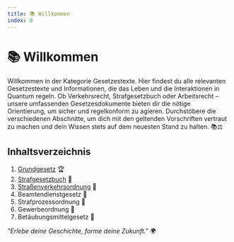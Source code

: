 ```yaml
---
title: 📚 Willkommen
index: 0
---
```


# 📚 Willkommen
Willkommen in der Kategorie Gesetzestexte. Hier findest du alle relevanten Gesetzestexte und Informationen, die das Leben und die Interaktionen in Quantum regeln. Ob Verkehrsrecht, Strafgesetzbuch oder Arbeitsrecht – unsere umfassenden Gesetzesdokumente bieten dir die nötige Orientierung, um sicher und regelkonform zu agieren. Durchstöbere die verschiedenen Abschnitte, um dich mit den geltenden Vorschriften vertraut zu machen und dein Wissen stets auf dem neuesten Stand zu halten. 📚⚖️

## Inhaltsverzeichnis
1. [Grundgesetz](https://quantum-wiki.pages.dev/gesetze/grundgesetz) 🏆
2. [Strafgesetzbuch](https://quantum-wiki.pages.dev/gesetze/strafgesetzbuch.html) 📕
3. [Straßenverkehrsordnung](https://quantum-wiki.pages.dev/gesetze/stvo.html) 📙
4. Beamtendienstgesetz 📘
5. Strafprozessordnung 📗
6. Gewerbeordnung 📒
7. Betäubungsmittelgesetz 💊

*"Erlebe deine Geschichte, forme deine Zukunft."* 🌍
